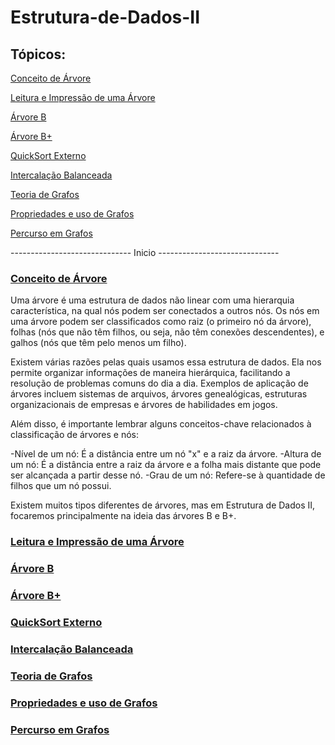 # Estrutura-de-Dados-II

## Tópicos:     
[Conceito de Árvore](#conceito-de-árvore) 

[Leitura e Impressão de uma Árvore](#leitura-e-impressão-de-uma-árvore)

[Árvore B](#árvore-b)

[Árvore B+](#árvore-b+)

[QuickSort Externo](#quicksort-externo)

[Intercalação Balanceada](#intercalaçăo-balanceada)

[Teoria de Grafos](#teoria-de-grafos)

[Propriedades e uso de Grafos](#propriedades-e-uso-de-grafos)

[Percurso em Grafos](#percurso-em-grafos)

------------------------------ Inicio ------------------------------
    
### [Conceito de Árvore](#conceito-de-árvore)

Uma árvore é uma estrutura de dados não linear com uma hierarquia característica, na qual nós podem ser conectados a outros nós. Os nós em uma árvore podem ser classificados como raiz (o primeiro nó da árvore), folhas (nós que não têm filhos, ou seja, não têm conexões descendentes), e galhos (nós que têm pelo menos um filho).

Existem várias razões pelas quais usamos essa estrutura de dados. Ela nos permite organizar informações de maneira hierárquica, facilitando a resolução de problemas comuns do dia a dia. Exemplos de aplicação de árvores incluem sistemas de arquivos, árvores genealógicas, estruturas organizacionais de empresas e árvores de habilidades em jogos.

   Além disso, é importante lembrar alguns conceitos-chave relacionados à classificação de árvores e nós:

-Nível de um nó: É a distância entre um nó "x" e a raiz da árvore.
-Altura de um nó: É a distância entre a raiz da árvore e a folha mais distante que pode ser alcançada a partir desse nó.
-Grau de um nó: Refere-se à quantidade de filhos que um nó possui.

Existem muitos tipos diferentes de árvores, mas em Estrutura de Dados II, focaremos principalmente na ideia das árvores B e B+.
          

### [Leitura e Impressão de uma Árvore](#leitura-e-impressão-de-uma-árvore)
### [Árvore B](#árvore-b)
### [Árvore B+](#árvore-b+)
### [QuickSort Externo](#quicksort-externo)
### [Intercalação Balanceada](#intercalaçăo-balanceada)
### [Teoria de Grafos](#teoria-de-grafos)
### [Propriedades e uso de Grafos](#propriedades-e-uso-de-grafos)
### [Percurso em Grafos](#percurso-em-grafos)

    
